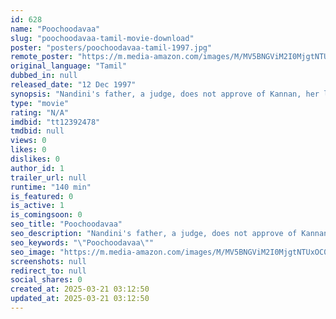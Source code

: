 ```yaml
---
id: 628
name: "Poochoodavaa"
slug: "poochoodavaa-tamil-movie-download"
poster: "posters/poochoodavaa-tamil-1997.jpg"
remote_poster: "https://m.media-amazon.com/images/M/MV5BNGViM2I0MjgtNTUxOC00MjRhLTgzMmMtZGRhMWY4NTM1MWZmXkEyXkFqcGc@._V1_SX300.jpg"
original_language: "Tamil"
dubbed_in: null
released_date: "12 Dec 1997"
synopsis: "Nandini's father, a judge, does not approve of Kannan, her lover. When they elope, Kannan is arrested, leading her to believe that he has deserted her. This leaves her embittered against him forever."
type: "movie"
rating: "N/A"
imdbid: "tt12392478"
tmdbid: null
views: 0
likes: 0
dislikes: 0
author_id: 1
trailer_url: null
runtime: "140 min"
is_featured: 0
is_active: 1
is_comingsoon: 0
seo_title: "Poochoodavaa"
seo_description: "Nandini's father, a judge, does not approve of Kannan, her lover. When they elope, Kannan is arrested, leading her to believe that he has deserted her. This leaves her embittered against him forever."
seo_keywords: "\"Poochoodavaa\""
seo_image: "https://m.media-amazon.com/images/M/MV5BNGViM2I0MjgtNTUxOC00MjRhLTgzMmMtZGRhMWY4NTM1MWZmXkEyXkFqcGc@._V1_SX300.jpg"
screenshots: null
redirect_to: null
social_shares: 0
created_at: 2025-03-21 03:12:50
updated_at: 2025-03-21 03:12:50
---
```


